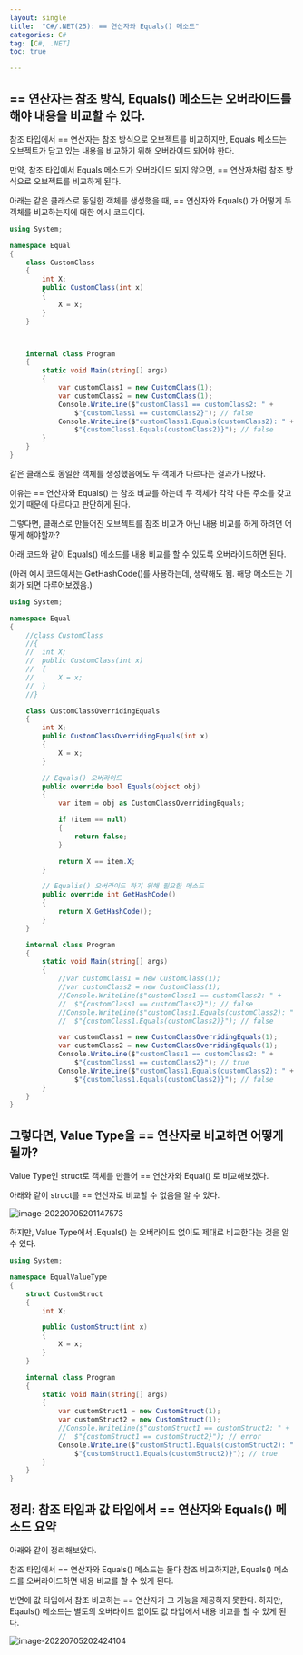 ```yaml
---
layout: single
title:  "C#/.NET(25): == 연산자와 Equals() 메소드"
categories: C#
tag: [C#, .NET]
toc: true 

---
```


## == 연산자는 참조 방식,  Equals() 메소드는 오버라이드를 해야 내용을 비교할 수 있다.

참조 타입에서 == 연산자는 참조 방식으로 오브젝트를 비교하지만, Equals 메소드는 오브젝트가 담고 있는 내용을 비교하기 위해 오버라이드 되어야 한다.

만약, 참조 타입에서 Equals 메소드가 오버라이드 되지 않으면, == 연산자처럼 참조 방식으로 오브젝트를 비교하게 된다.



아래는 같은 클래스로 동일한 객체를 생성했을 때, == 연산자와 Equals() 가 어떻게 두 객체를 비교하는지에 대한 예시 코드이다.

```c#
using System;

namespace Equal
{
	class CustomClass
	{
		int X;
		public CustomClass(int x)
		{
			X = x;
		}
	}



	internal class Program
	{
		static void Main(string[] args)
		{
			var customClass1 = new CustomClass(1);
			var customClass2 = new CustomClass(1);
			Console.WriteLine($"customClass1 == customClass2: " +
				$"{customClass1 == customClass2}"); // false
			Console.WriteLine($"customClass1.Equals(customClass2): " +
				$"{customClass1.Equals(customClass2)}"); // false
		}
	}
}

```

같은 클래스로 동일한 객체를 생성했음에도 두 객체가 다르다는 결과가 나왔다.

이유는 == 연산자와 Equals() 는 참조 비교를 하는데 두 객체가 각각 다른 주소를 갖고 있기 때문에 다르다고 판단하게 된다. 



그렇다면, 클래스로 만들어진 오브젝트를 참조 비교가 아닌 내용 비교를 하게 하려면 어떻게 해야할까? 

아래 코드와 같이 Equals() 메소드를 내용 비교를 할 수 있도록 오버라이드하면 된다. 

(아래 예시 코드에서는 GetHashCode()를 사용하는데, 생략해도 됨. 해당 메소드는 기회가 되면 다루어보겠음.)

```c#
using System;

namespace Equal
{
	//class CustomClass
	//{
	//	int X;
	//	public CustomClass(int x)
	//	{
	//		X = x;
	//	}
	//}

	class CustomClassOverridingEquals
	{
		int X;
		public CustomClassOverridingEquals(int x)
		{
			X = x;
		}

		// Equals() 오버라이드
		public override bool Equals(object obj) 
		{
			var item = obj as CustomClassOverridingEquals;

			if (item == null)
			{
				return false;
			}

			return X == item.X;
		}

		// Equalis() 오버라이드 하기 위해 필요한 메소드
		public override int GetHashCode()
		{
			return X.GetHashCode();
		}
	}

	internal class Program
	{
		static void Main(string[] args)
		{
			//var customClass1 = new CustomClass(1);
			//var customClass2 = new CustomClass(1);
			//Console.WriteLine($"customClass1 == customClass2: " +
			//	$"{customClass1 == customClass2}"); // false
			//Console.WriteLine($"customClass1.Equals(customClass2): " +
			//	$"{customClass1.Equals(customClass2)}"); // false

			var customClass1 = new CustomClassOverridingEquals(1);
			var customClass2 = new CustomClassOverridingEquals(1);
			Console.WriteLine($"customClass1 == customClass2: " +
				$"{customClass1 == customClass2}"); // true
			Console.WriteLine($"customClass1.Equals(customClass2): " +
				$"{customClass1.Equals(customClass2)}"); // false
		}
	}
}
```







## 그렇다면, Value Type을 == 연산자로 비교하면 어떻게 될까?

Value Type인 struct로 객체를 만들어 == 연산자와 Equal() 로 비교해보겠다.

아래와 같이 struct를 == 연산자로 비교할 수 없음을 알 수 있다.

![image-20220705201147573](/assets/img/image-20220705201147573.png)



하지만, Value Type에서 .Equals() 는 오버라이드 없이도 제대로 비교한다는 것을 알 수 있다.

```c#
using System;

namespace EqualValueType
{
	struct CustomStruct
	{
		int X;

		public CustomStruct(int x)
		{
			X = x;
		}
	}

	internal class Program
	{
		static void Main(string[] args)
		{
			var customStruct1 = new CustomStruct(1);
			var customStruct2 = new CustomStruct(1);
			//Console.WriteLine($"customStruct1 == customStruct2: " +
			//	$"{customStruct1 == customStruct2}"); // error
			Console.WriteLine($"customStruct1.Equals(customStruct2): " +
				$"{customStruct1.Equals(customStruct2)}"); // true
		}
	}
}
```





## 정리: 참조 타입과 값 타입에서 == 연산자와 Equals() 메소드 요약

아래와 같이 정리해보았다.

참조 타입에서 == 연산자와 Equals() 메소드는 둘다 참조 비교하지만, Equals() 메소드를 오버라이드하면 내용 비교를 할 수 있게 된다.

반면에 값 타입에서  참조 비교하는 == 연산자가 그 기능을 제공하지 못한다. 하지만, Eqauls() 메소드는 별도의 오버라이드 없이도 값 타입에서 내용 비교를 할 수 있게 된다.

![image-20220705202424104](/assets/img/image-20220709140044824.png)
